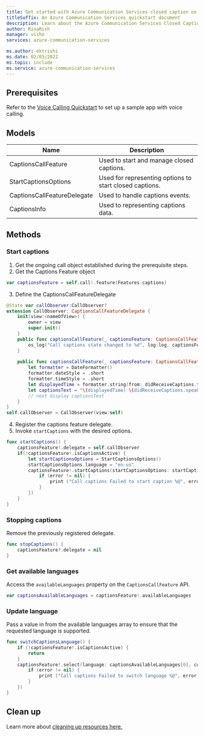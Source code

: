 ```yaml
---
title: Get started with Azure Communication Services closed caption on iOS
titleSuffix: An Azure Communication Services quickstart document
description: Learn about the Azure Communication Services Closed Captions in iOS apps
author: RinaRish
manager: visho
services: azure-communication-services

ms.author: ektrishi
ms.date: 02/03/2022
ms.topic: include
ms.service: azure-communication-services
---
```


## Prerequisites

Refer to the [Voice Calling Quickstart](../../getting-started-with-calling.md?pivots=platform-ios) to set up a sample app with voice calling.

## Models

| Name | Description |
| - | - |
| CaptionsCallFeature | Used to start and manage closed captions. |
| StartCaptionsOptions | Used for representing options to start closed captions. |
| CaptionsCallFeatureDelegate | Used to handle captions events. |
| CaptionsInfo | Used to representing captions data. |

## Methods

### Start captions

1. Get the ongoing call object established during the prerequisite steps.
2. Get the Captions Feature object
```swift
var captionsFeature = self.call!.feature(Features.captions)
```
3. Define the CaptionsCallFeatureDelegate
```swift
@State var callObserver:CallObserver?
extension CallObserver: CaptionsCallFeatureDelegate {
    init(view:<nameOfView>) {
        owner = view
        super.init()
    }
    public func captionsCallFeature(_ captionsFeature: CaptionsCallFeature, didChangeCaptionsState args: PropertyChangedEventArgs) {
        os_log("Call captions state changed to %d", log:log, captionsFeature.isCaptionsActive)
    }
    
    public func captionsCallFeature(_ captionsFeature: CaptionsCallFeature, didReceiveCaptions: CaptionsInfo) {
        let formatter = DateFormatter()
        formatter.dateStyle = .short
        formatter.timeStyle = .short
        let displayedTime = formatter.string(from: didReceiveCaptions.timestamp)
        let captionsText = "\(displayedTime) \(didReceiveCaptions.speaker.displayName): \(didReceiveCaptions.text)"
        // next display captionsText
    }
}
self.callObserver = CallObserver(view:self)
```
4. Register the captions feature delegate.
5. Invoke `startCaptions` with the desired options.
```swift
func startCaptions() {
    captionsFeature!.delegate = self.callObserver
    if(!captionsFeature!.isCaptionsActive) {
        let startCaptionsOptions = StartCaptionsOptions()
        startCaptionsOptions.language = "en-us"
        captionsFeature!.startCaptions(startCaptionsOptions: startCaptionsOptions, completionHandler: { (error) in
            if (error != nil) {
                print ("Call captions Failed to start caption %@", error! as Error)
            }
        })
    }
}
```

### Stopping captions

Remove the previously registered delegate.

```swift
func stopCaptions() {
    captionsFeature?.delegate = nil
}
```

### Get available languages

Access the `availableLanguages` property on the `CaptionsCallFeature` API.

```swift
var captionsAvailableLanguages = captionsFeature!.availableLanguages
```

### Update language

Pass a value in from the available languages array to ensure that the requested language is supported. 

```swift
func switchCaptionsLanguage() {
    if (!captionsFeature!.isCaptionsActive) {
        return
    }
    captionsFeature!.select(language: captionsAvailableLanguages[0], completionHandler: { (error) in
        if (error != nil) {
            print ("Call captions Failed to switch language %@", error! as Error)
        }
    })
}
```

## Clean up
Learn more about [cleaning up resources here.](../../../create-communication-resource.md?pivots=platform-azp&tabs=windows#clean-up-resources)